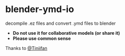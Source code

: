 # blender-ymd-io
decompile .ez files and convert .ymd files to blender
- **Do not use it for collaborative models (or share it)**
- **Please use common sense**

Thanks to [@Tiniifan](https://github.com/Tiniifan)
